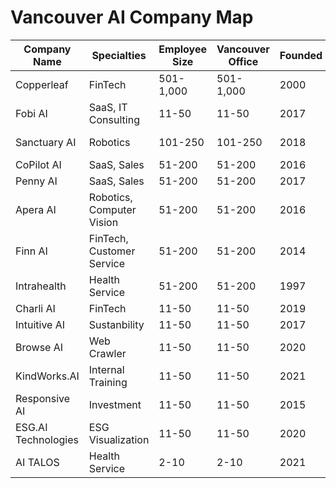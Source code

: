 # Vancouver AI Company Map

| Company Name        | Specialties               | Employee Size | Vancouver Office | Founded | Growth Stage | Ownership | Core Service/Product   | Website | LinkedIn |
| ------------------- | ------------------------- | ------------- | ---------------- | ------- | ------------ | --------- | ---------------------- | ------- | -------- |
| Copperleaf          | FinTech                   | 501-1,000     | 501-1,000        | 2000    | Mature       | Public    |                        | Link    | Link     |
| Fobi AI             | SaaS, IT Consulting       | 11-50         | 11-50            | 2017    | Mature       | Public    |                        | Link    | Link     |
| Sanctuary AI        | Robotics                  | 101-250       | 101-250          | 2018    | Startup      | Private   | General-purpose Robots | Link    | Link     |
| CoPilot AI          | SaaS, Sales               | 51-200        | 51-200           | 2016    |              |           |                        | Link    | Link     |
| Penny AI            | SaaS, Sales               | 51-200        | 51-200           | 2017    |              |           |                        | Link    | Link     |
| Apera AI            | Robotics, Computer Vision | 51-200        | 51-200           | 2016    | Startup      | Private   |                        | Link    | Link     |
| Finn AI             | FinTech, Customer Service | 51-200        | 51-200           | 2014    |              |           |                        | Link    | Link     |
| Intrahealth         | Health Service            | 51-200        | 51-200           | 1997    | Mature       |           |                        | Link    | Link     |
| Charli AI           | FinTech                   | 11-50         | 11-50            | 2019    |              |           |                        | Link    | Link     |
| Intuitive AI        | Sustanbility              | 11-50         | 11-50            | 2017    |              |           |                        | Link    | Link     |
| Browse AI           | Web Crawler               | 11-50         | 11-50            | 2020    |              |           |                        | Link    | Link     |
| KindWorks.AI        | Internal Training         | 11-50         | 11-50            | 2021    |              |           |                        | Link    | Link     |
| Responsive AI       | Investment                | 11-50         | 11-50            | 2015    |              |           |                        | Link    | Link     |
| ESG.AI Technologies | ESG Visualization         | 11-50         | 11-50            | 2020    |              |           |                        | Link    | Link     |
| AI TALOS            | Health Service            | 2-10          | 2-10             | 2021    |              |           |                        | Link    | Link     |
